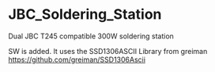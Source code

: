 # JBC_Soldering_Station
Dual JBC T245 compatible 300W soldering station


SW is added. 
It uses the SSD1306ASCII Library from greiman
https://github.com/greiman/SSD1306Ascii

